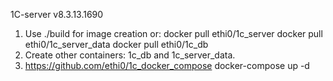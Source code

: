 1C-server v8.3.13.1690
1. Use ./build for image creation or:
docker pull ethi0/1c_server
docker pull ethi0/1c_server_data
docker pull ethi0/1c_db
2. Create other containers: 1c_db and 1c_server_data.
3. https://github.com/ethi0/1c_docker_compose
docker-compose up -d

